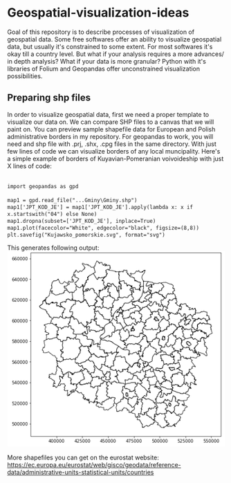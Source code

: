 # Geospatial-visualization-ideas
Goal of this repository is to describe processes of visualization of geospatial data. Some free softwares offer an ability to visualize geospatial data, but usually it's constrained to some extent. For most softwares it's okay till a country level. But what if your analysis requires a more advances/ in depth analysis? What if your data is more granular? Python with it's libraries of Folium and Geopandas offer unconstrained visualization possibilities.  


## Preparing shp files

In order to visualize geospatial data, first we need a proper template to visualize our data on. We can compare SHP files to a canvas that we will paint on. You can preview sample shapefile data for European and Polish administrative borders in my repository. For geopandas to work, you will need and shp file with .prj, .shx, .cpg files in the same directory. With just few lines of code we can visualize borders of any local muncipality. Here's a simple example of borders of Kuyavian-Pomeranian voivoideship with just X lines of code:

```

import geopandas as gpd

map1 = gpd.read_file("...Gminy\Gminy.shp")
map1['JPT_KOD_JE'] = map1['JPT_KOD_JE'].apply(lambda x: x if x.startswith("04") else None)
map1.dropna(subset=['JPT_KOD_JE'], inplace=True)
map1.plot(facecolor="White", edgecolor="black", figsize=(8,8))
plt.savefig("Kujawsko_pomorskie.svg", format="svg")

```

This generates following output:
![alt text](https://github.com/Gebiqs/Geospatial-visualization-ideas/blob/main/Kujawsko-%20Pomorskie%20-%20borders.png)


More shapefiles you can get on the eurostat website: https://ec.europa.eu/eurostat/web/gisco/geodata/reference-data/administrative-units-statistical-units/countries
